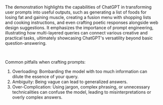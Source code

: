 The demonstration highlights the capabilities of ChatGPT in transforming user prompts into useful outputs, such as generating a list of foods for losing fat and gaining muscle, creating a fusion menu with shopping lists and cooking instructions, and even crafting poetic responses alongside web design suggestions. It emphasizes the importance of prompt engineering, illustrating how multi-layered queries can connect various creative and practical tasks, ultimately showcasing ChatGPT's versatility beyond basic question-answering. 

<br>

Common pitfalls when crafting prompts:

1. Overloading: Bombarding the model with too much information can dilute the essence of your query.
2. Ambiguity: Being vague can lead to generalized answers.
3. Over-Complication: Using jargon, complex phrasing, or unnecessary technicalities can confuse the model, leading to misinterpretations or overly complex answers.
